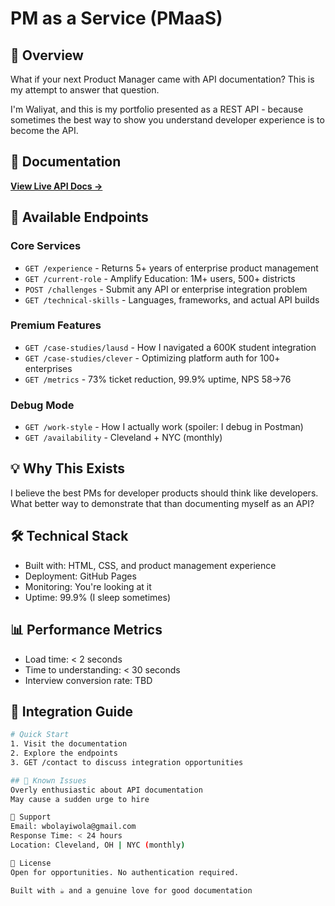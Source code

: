 # PM as a Service (PMaaS)

## 🚀 Overview
What if your next Product Manager came with API documentation? This is my attempt to answer that question.

I'm Waliyat, and this is my portfolio presented as a REST API - because sometimes the best way to show you understand developer experience is to become the API.

## 📖 Documentation
**[View Live API Docs →](https://wolayiwola.github.io/pm-as-a-service)**

## 🔧 Available Endpoints

### Core Services
- `GET /experience` - Returns 5+ years of enterprise product management
- `GET /current-role` - Amplify Education: 1M+ users, 500+ districts  
- `POST /challenges` - Submit any API or enterprise integration problem
- `GET /technical-skills` - Languages, frameworks, and actual API builds

### Premium Features
- `GET /case-studies/lausd` - How I navigated a 600K student integration
- `GET /case-studies/clever` - Optimizing platform auth for 100+ enterprises
- `GET /metrics` - 73% ticket reduction, 99.9% uptime, NPS 58→76

### Debug Mode
- `GET /work-style` - How I actually work (spoiler: I debug in Postman)
- `GET /availability` - Cleveland + NYC (monthly)

## 💡 Why This Exists
I believe the best PMs for developer products should think like developers. What better way to demonstrate that than documenting myself as an API?

## 🛠 Technical Stack
- Built with: HTML, CSS, and product management experience
- Deployment: GitHub Pages  
- Monitoring: You're looking at it
- Uptime: 99.9% (I sleep sometimes)

## 📊 Performance Metrics
- Load time: < 2 seconds
- Time to understanding: < 30 seconds  
- Interview conversion rate: TBD

## 🤝 Integration Guide
```bash
# Quick Start
1. Visit the documentation
2. Explore the endpoints
3. GET /contact to discuss integration opportunities

## 🐛 Known Issues
Overly enthusiastic about API documentation
May cause a sudden urge to hire

📮 Support
Email: wbolayiwola@gmail.com
Response Time: < 24 hours
Location: Cleveland, OH | NYC (monthly)

📝 License
Open for opportunities. No authentication required.

Built with ☕ and a genuine love for good documentation
